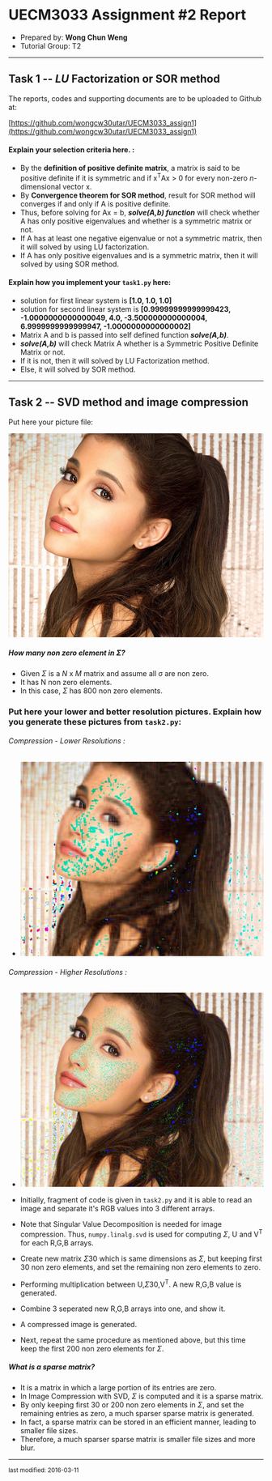 UECM3033 Assignment #2 Report
========================================================

- Prepared by: **Wong Chun Weng**
- Tutorial Group: T2

--------------------------------------------------------

## Task 1 --  $LU$ Factorization or SOR method

The reports, codes and supporting documents are to be uploaded to Github at: 

[https://github.com/wongcw30utar/UECM3033_assign1](https://github.com/wongcw30utar/UECM3033_assign1)

#### Explain your selection criteria here. :
- By the **definition of positive definite matrix**, a matrix is said to be positive definite if it is symmetric and if x<sup>T</sup>Ax > 0 for every non-zero _n_-dimensional vector x.
- By **Convergence theorem for SOR method**, result for SOR method will converges if and only if A is positive definite.
- Thus, before solving for Ax = b, _**solve(A,b) function**_ will check whether A has only positive eigenvalues and whether is a symmetric matrix or not.
- If A has at least one negative eigenvalue or not a symmetric matrix, then it will solved by using LU factorization.
- If A has only positive eigenvalues and is a symmetric matrix, then it will solved by using SOR method.

#### Explain how you implement your `task1.py` here:
- solution for first linear system is **[1.0, 1.0, 1.0]**
- solution for second linear system is **[0.99999999999999423, -1.0000000000000049, 4.0, -3.500000000000004, 6.9999999999999947, -1.0000000000000002]**
- Matrix A and b is passed into self defined function **_solve(A,b)_**.
- **_solve(A,b)_** will check Matrix A whether is a Symmetric Positive Definite Matrix or not.
- If it is not, then it will solved by LU Factorization method.
- Else, it will solved by SOR method.

---------------------------------------------------------

## Task 2 -- SVD method and image compression

Put here your picture file:

![Ari_1000_800.png](Ari_1000_800.png)

#####  How many non zero element in $\Sigma$?
- Given $\Sigma$ is a _N_ x _M_ matrix and assume all σ are non zero.
- It has N non zero elements.
- In this case, $\Sigma$ has 800 non zero elements.

### Put here your lower and better resolution pictures. Explain how you generate these pictures from `task2.py`:

###### Compression - Lower Resolutions : 
- ![ariana_low.jpg](ariana_low.jpg)

###### Compression - Higher Resolutions :
- ![ariana_better.jpg](ariana_better.jpg)

- Initially, fragment of code is given in `task2.py` and it is able to read an image and separate it's RGB values into 3 different arrays.
- Note that Singular Value Decomposition is needed for image compression. Thus, `numpy.linalg.svd` is used for computing $\Sigma$, U and V<sup>T</sup> for each R,G,B arrays.
- Create new matrix $\Sigma$30 which is same dimensions as $\Sigma$, but keeping first 30 non zero elements, and set the remaining non zero elements to zero.
- Performing multiplication between U,$\Sigma$30,V<sup>T</sup>. A new R,G,B value is generated.
- Combine 3 seperated new R,G,B arrays into one, and show it.
- A compressed image is generated.
- Next, repeat the same procedure as mentioned above, but this time keep the first 200 non zero elements for $\Sigma$.


##### What is a sparse matrix?
- It is a matrix in which a large portion of its entries are zero.
- In Image Compression with SVD, $\Sigma$ is computed and it is a sparse matrix.
- By only keeping first 30 or 200 non zero elements in $\Sigma$, and set the remaining entries as zero, a much sparser sparse matrix is generated.
- In fact, a sparse matrix can be stored in an efficient manner, leading to smaller file sizes.
- Therefore, a much sparser sparse matrix is smaller file sizes and more blur.

-----------------------------------

<sup>last modified: 2016-03-11</sup>
